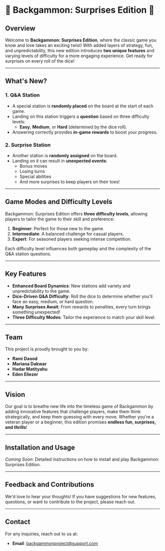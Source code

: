 # 🎲 Backgammon: Surprises Edition 🎲

## Overview

Welcome to **Backgammon: Surprises Edition**, where the classic game you know and love takes an exciting twist! With added layers of strategy, fun, and unpredictability, this new edition introduces **two unique features** and varying levels of difficulty for a more engaging experience. Get ready for surprises on every roll of the dice!

---

## What's New?

### 1. **Q&A Station**
- A special station is **randomly placed** on the board at the start of each game.
- Landing on this station triggers a **question** based on three difficulty levels:
  - **Easy**, **Medium**, or **Hard** (determined by the dice roll).
- Answering correctly provides **in-game rewards** to boost your progress.

### 2. **Surprise Station**
- Another station is **randomly assigned** on the board.
- Landing on it can result in **unexpected events**:
  - Bonus moves
  - Losing turns
  - Special abilities
  - And more surprises to keep players on their toes!

---

## Game Modes and Difficulty Levels

Backgammon: Surprises Edition offers **three difficulty levels**, allowing players to tailor the game to their skill and preference:

1. **Beginner**: Perfect for those new to the game.
2. **Intermediate**: A balanced challenge for casual players.
3. **Expert**: For seasoned players seeking intense competition.

Each difficulty level influences both gameplay and the complexity of the Q&A station questions.

---

## Key Features

- **Enhanced Board Dynamics**: New stations add variety and unpredictability to the game.
- **Dice-Driven Q&A Difficulty**: Roll the dice to determine whether you'll face an easy, medium, or hard question.
- **Many Surprises Await**: From rewards to penalties, every turn brings something unexpected!
- **Three Difficulty Modes**: Tailor the experience to match your skill level.

---

## Team

This project is proudly brought to you by:
- **Rami Daood**
- **Mariana Dakwar**
- **Hadar Matityahu**
- **Eden Eliezer**

---

## Vision

Our goal is to breathe new life into the timeless game of Backgammon by adding innovative features that challenge players, make them think strategically, and keep them guessing with every move. Whether you're a veteran player or a beginner, this edition promises **endless fun, surprises, and thrills**!

---

## Installation and Usage

_Coming Soon_: Detailed instructions on how to install and play Backgammon: Surprises Edition.

---

## Feedback and Contributions

We'd love to hear your thoughts! If you have suggestions for new features, questions, or want to contribute to the project, please reach out.

---


## Contact

For any inquiries, reach out to us at:
- **Email**: backgammonproject@support.com
